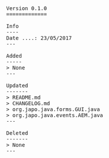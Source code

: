 <pre>

Version 0.1.0
=============

Info
----
Date ....: 23/05/2017
---

Added
-----
> None
---

Updated
-------
> README.md
> CHANGELOG.md
> org.japo.java.forms.GUI.java
> org.japo.java.events.AEM.java
---

Deleted
-------
> None
---

</pre>